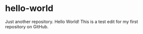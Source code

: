 # hello-world
Just another repository.
Hello World! This is a test edit for my first repository on GitHub.
